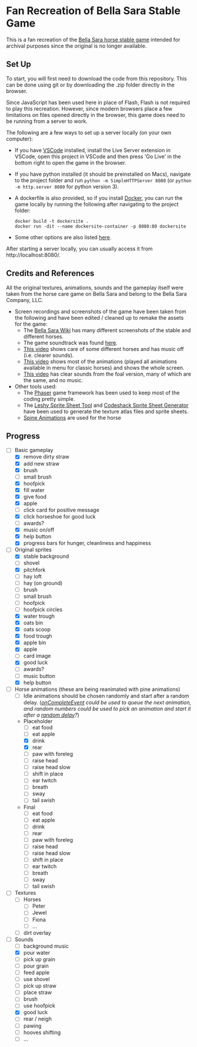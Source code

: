 # Fan Recreation of Bella Sara Stable Game

This is a fan recreation of the [Bella Sara horse stable game](https://bellasara.wiki.gg/wiki/Magical_Horses) intended for archival purposes since the original is no longer available.


## Set Up

To start, you will first need to download the code from this repository. This can be done using git or by downloading the .zip folder directly in the browser.

Since JavaScript has been used here in place of Flash, Flash is not required to play this recreation. However, since modern browsers place a few limitations on files opened directly in the browser, this game does need to be running from a server to work.

The following are a few ways to set up a server locally (on your own computer):

- If you have [VSCode](https://code.visualstudio.com/) installed, install the Live Server extension in VSCode, open this project in VSCode and then press 'Go Live' in the bottom right to open the game in the browser.

- If you have python installed (it should be preinstalled on Macs), navigate to the project folder and run `python -m SimpleHTTPServer 8080` (or `python -m http.server 8080`	for python version 3).

- A dockerfile is also provided, so if you install [Docker](https://www.docker.com/get-started/), you can run the game locally by running the following after navigating to the project folder:
  ```
  docker build -t dockersite .
  docker run -dit --name dockersite-container -p 8080:80 dockersite
  ```

- Some other options are also listed [here](https://blog.ourcade.co/posts/2020/5-local-web-server-get-started-phaser-3/).


After starting a server locally, you can usually access it from http://localhost:8080/.



## Credits and References

All the original textures, animations, sounds and the gameplay itself were taken from the horse care game on Bella Sara and belong to the Bella Sara Company, LLC.

- Screen recordings and screenshots of the game have been taken from the following and have been edited / cleaned up to remake the assets for the game:
  - The [Bella Sara Wiki](https://bellasara.wiki.gg/wiki/Bella_Sara_Wiki) has many  different screenshots of the stable and different horses.
  - The game soundtrack was found [here](https://www.youtube.com/watch?v=KwJBx4gI1uw&list=PLE_maQWjY0W55azSzRqAEwgmo-8Nl2jfn&index=9).
  - [This video](https://www.youtube.com/watch?v=uaQ2FjKgHKQ&t=627s) shows care of some different horses and has music off (i.e. clearer sounds).
  - [This video](https://www.youtube.com/watch?v=DVlLQOMo2Ow) shows most of the animations (played all animations available in menu for classic horses) and shows the whole screen.
  - [This video](https://www.youtube.com/watch?v=nw-J5skHzrE) has clear sounds from the foal version, many of which are the same, and no music.
- Other tools used:
  - The [Phaser](https://phaser.io/) game framework has been used to keep most of the coding pretty simple.
  - The [Leshy Sprite Sheet Tool](https://www.leshylabs.com/apps/sstool/) and [Codeshack Sprite Sheet Generator](https://codeshack.io/images-sprite-sheet-generator/) have been used to generate the texture atlas files and sprite sheets.
  - [Spine Animations](https://blog.ourcade.co/posts/2020/phaser-3-parcel-typescript-spine/) are used for the horse

## Progress
- [ ] Basic gameplay
  - [x] remove dirty straw
  - [x] add new straw
  - [x] brush
  - [ ] small brush
  - [x] hoofpick
  - [x] fill water
  - [x] give food
  - [x] apple
  - [ ] click card for positive message
  - [x] click horseshoe for good luck
  - [ ] awards?
  - [x] music on/off
  - [x] help button
  - [x] progress bars for hunger, cleanliness and happiness
- [ ] Original sprites
  - [x] stable background
  - [ ] shovel
  - [x] pitchfork
  - [ ] hay loft
  - [ ] hay (on ground)
  - [ ] brush
  - [ ] small brush
  - [ ] hoofpick
  - [ ] hoofpick circles
  - [x] water trough
  - [x] oats bin
  - [x] oats scoop
  - [x] food trough
  - [x] apple bin
  - [x] apple
  - [ ] card image
  - [x] good luck
  - [ ] awards?
  - [ ] music button
  - [x] help button
- [ ] Horse animations (these are being reanimated with pine animations)
  - [ ] Idle animations should be chosen randomly and start after a random delay. (*[onCompleteEvent](https://labs.phaser.io/view.html?src=src\animation\on%20complete%20event.js) could be used to queue the next animation, and random numbers could be used to pick an animation and start it after a [random delay](https://labs.phaser.io/view.html?src=src\animation\random%20delay.js)?*)
  - Placeholder
    - [ ] eat food
    - [ ] eat apple
    - [x] drink
    - [x] rear
    - [ ] paw with foreleg
    - [ ] raise head
    - [ ] raise head slow
    - [ ] shift in place
    - [ ] ear twitch
    - [ ] breath
    - [ ] sway
    - [ ] tail swish
  - Final
    - [ ] eat food
    - [ ] eat apple
    - [ ] drink
    - [ ] rear
    - [ ] paw with foreleg
    - [ ] raise head
    - [ ] raise head slow
    - [ ] shift in place
    - [ ] ear twitch
    - [ ] breath
    - [ ] sway
    - [ ] tail swish
- [ ] Textures
  - [ ] Horses
    - [ ] Peter
    - [ ] Jewel
    - [ ] Fiona
    - [ ] ...
  - [ ] dirt overlay
- [ ] Sounds
  - [ ] background music
  - [x] pour water
  - [ ] pick up grain
  - [ ] pour grain
  - [ ] feed apple
  - [ ] use shovel
  - [ ] pick up straw
  - [ ] place straw
  - [ ] brush
  - [ ] use hoofpick
  - [x] good luck
  - [ ] rear / neigh
  - [ ] pawing
  - [ ] hooves shifting
  - [ ] ...